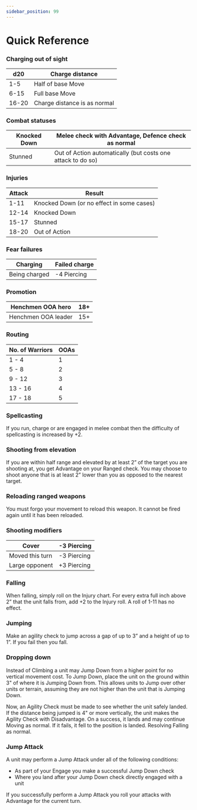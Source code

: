 ```yaml
---
sidebar_position: 99
---
```


# Quick Reference

### Charging out of sight

| d20   | Charge distance              |
| ----- | ---------------------------- |
| 1-5   | Half of base Move            |
| 6-15  | Full base Move               |
| 16-20 | Charge distance is as normal |

### Combat statuses

| Knocked Down | Melee check with Advantage, Defence check as normal         |
| ------------ | ----------------------------------------------------------- |
| Stunned      | Out of Action automatically (but costs one attack to do so) |

### Injuries

| Attack | Result                                    |
| ------ | ----------------------------------------- |
| 1-11   | Knocked Down (or no effect in some cases) |
| 12-14  | Knocked Down                              |
| 15-17  | Stunned                                   |
| 18-20  | Out of Action                             |

### Fear failures

| Charging      | Failed charge |
| ------------- | ------------- |
| Being charged | -4 Piercing   |

### Promotion

| Henchmen OOA hero   | 18+ |
| ------------------- | --- |
| Henchmen OOA leader | 15+ |

### Routing

| No. of Warriors | OOAs |
| --------------- | ---- |
| 1 - 4           | 1    |
| 5 - 8           | 2    |
| 9 - 12          | 3    |
| 13 - 16         | 4    |
| 17 - 18         | 5    |

### Spellcasting
If you run, charge or are engaged in melee combat then the difficulty of spellcasting is increased by +2.

### Shooting from elevation
If you are within half range and elevated by at least 2” of the target you are shooting at, you get Advantage on your Ranged check. You may choose to shoot anyone that is at least 2” lower than you as opposed to the nearest target.

### Reloading ranged weapons
You must forgo your movement to reload this weapon. It cannot be fired again until it has been reloaded.

### Shooting modifiers

| Cover           | -3 Piercing |
| --------------- | ----------- |
| Moved this turn | -3 Piercing |
| Large opponent  | +3 Piercing |

### Falling
When falling, simply roll on the Injury chart. For every extra full inch above 2” that the unit falls from, add +2 to the Injury roll. A roll of 1-11 has no effect.

### Jumping
Make an agility check to jump across a gap of up to 3” and a height of up to 1”. If you fail then you fall.

### Dropping down
Instead of Climbing a unit may Jump Down from a higher point for no vertical movement cost. To Jump Down, place the unit on the ground within 3" of where it is Jumping Down from. This allows units to Jump over other units or terrain, assuming they are not higher than the unit that is Jumping Down.

Now, an Agility Check must be made to see whether the unit safely landed. If the distance being jumped is 4" or more vertically, the unit makes the Agility Check with Disadvantage. On a success, it lands and may continue Moving as normal. If it fails, it fell to the position is landed. Resolving Falling as normal.

### Jump Attack
A unit may perform a Jump Attack under all of the following conditions:
- As part of your Engage you make a successful Jump Down check
- Where you land after your Jump Down check directly engaged with a unit

If you successfully perform a Jump Attack you roll your attacks with Advantage for the current turn.

